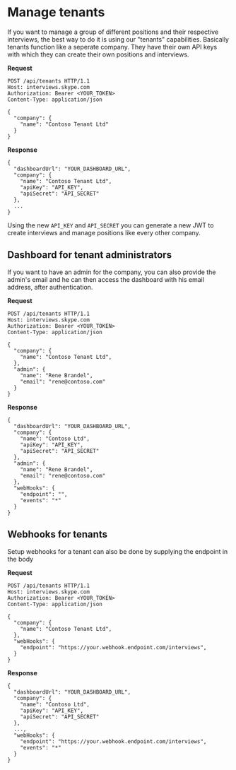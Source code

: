 # Manage tenants

If you want to manage a group of different positions and their respective interviews, the best way to do it is using our "tenants" capabilities.
Basically tenants function like a seperate company. They have their own API keys with which they can create their own positions and interviews. 

**Request**
```
POST /api/tenants HTTP/1.1
Host: interviews.skype.com
Authorization: Bearer <YOUR_TOKEN>
Content-Type: application/json

{
  "company": {
    "name": "Contoso Tenant Ltd"
  }
}
```

**Response**
```
{
  "dashboardUrl": "YOUR_DASHBOARD_URL",
  "company": {
    "name": "Contoso Tenant Ltd",
    "apiKey": "API_KEY",
    "apiSecret": "API_SECRET"
  },
  ...
}
```

Using the new `API_KEY` and `API_SECRET` you can generate a new JWT to create interviews and manage positions like every other company.

## Dashboard for tenant administrators

If you want to have an admin for the company, you can also provide the admin's email and he can then access the dashboard with his email address, after authentication.

**Request**
```
POST /api/tenants HTTP/1.1
Host: interviews.skype.com
Authorization: Bearer <YOUR_TOKEN>
Content-Type: application/json

{
  "company": {
    "name": "Contoso Tenant Ltd",
  },
  "admin": {
    "name": "Rene Brandel",
    "email": "rene@contoso.com"
  }
}
```

**Response**
```
{
  "dashboardUrl": "YOUR_DASHBOARD_URL",
  "company": {
    "name": "Contoso Ltd",
    "apiKey": "API_KEY",
    "apiSecret": "API_SECRET"
  },
  "admin": {
    "name": "Rene Brandel",
    "email": "rene@contoso.com"
  },
  "webHooks": {
    "endpoint": "",
    "events": "*"
  }
}
```

## Webhooks for tenants

Setup webhooks for a tenant can also be done by supplying the endpoint in the body

**Request**
```
POST /api/tenants HTTP/1.1
Host: interviews.skype.com
Authorization: Bearer <YOUR_TOKEN>
Content-Type: application/json

{
  "company": {
    "name": "Contoso Tenant Ltd",
  },
  "webHooks": {
    "endpoint": "https://your.webhook.endpoint.com/interviews",
  }
}
```

**Response**
```
{
  "dashboardUrl": "YOUR_DASHBOARD_URL",
  "company": {
    "name": "Contoso Ltd",
    "apiKey": "API_KEY",
    "apiSecret": "API_SECRET"
  },
  ...,
  "webHooks": {
    "endpoint": "https://your.webhook.endpoint.com/interviews",
    "events": "*"
  }
}
```